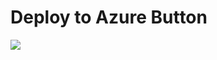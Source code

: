 # Deploy to Azure Button
<a href="https://portal.azure.com/#create/Microsoft.Template/uri/https%3A%2F%2Fraw.githubusercontent.com%2Fsapan219%2FNewVMUsingJSONTemplate%2Fmain%2FAzureVMDeploy.json" target="_blank">
  <img src="https://aka.ms/deploytoazurebutton"/>
</a>
